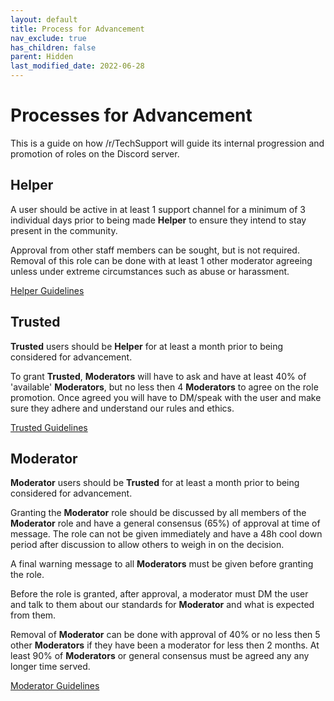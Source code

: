 ```yaml
---
layout: default
title: Process for Advancement
nav_exclude: true
has_children: false
parent: Hidden
last_modified_date: 2022-06-28
---
```


# Processes for Advancement
This is a guide on how /r/TechSupport will guide its internal progression and promotion of roles on the Discord server.

## Helper
A user should be active in at least 1 support channel for a minimum of 3 individual days prior to being made **Helper** to ensure they intend to stay present in the community.

Approval from other staff members can be sought, but is not required. Removal of this role can be done with at least 1 other moderator agreeing unless under extreme circumstances such as abuse or harassment.

[Helper Guidelines](/docs/meta/helpers)

## Trusted
**Trusted** users should be **Helper** for at least a month prior to being considered for advancement.

To grant **Trusted**, **Moderators** will have to ask and have at least 40% of 'available' **Moderators**, but no less then 4 **Moderators** to agree on the role promotion. Once agreed you will have to DM/speak with the user and make sure they adhere and understand our rules and ethics.

[Trusted Guidelines](/docs/meta/hidden/trusted)

## Moderator
**Moderator** users should be **Trusted** for at least a month prior to being considered for advancement.

Granting the **Moderator** role should be discussed by all members of the **Moderator** role and have a general consensus (65%) of approval at time of message. The role can not be given immediately and have a 48h cool down period after discussion to allow others to weigh in on the decision.

A final warning message to all **Moderators** must be given before granting the role.

Before the role is granted, after approval, a moderator must DM the user and talk to them about our standards for **Moderator** and what is expected from them.

Removal of **Moderator** can be done with approval of 40% or no less then 5 other **Moderators** if they have been a moderator for less then 2 months. At least 90% of **Moderators** or general consensus must be agreed any any longer time served.

[Moderator Guidelines](/docs/meta/hidden/moderator)
